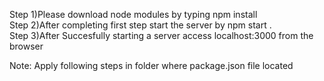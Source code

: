 Step 1)Please download node modules by typing npm install                                                                                                                          
Step 2)After completing first step start the server by npm start                                                                                                          .         
Step 3)After Succesfully starting a server access localhost:3000 from the browser

Note: Apply following steps in folder where package.json file located
